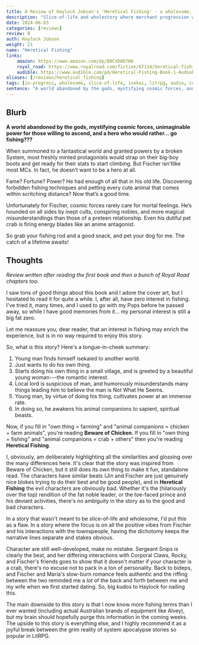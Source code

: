 ```yaml
---
title: A Review of Haylock Jobson's 'Heretical Fishing' - a wholesome, slice-of-life isekai."
description: "Slice-of-life and wholestory where merchant progression where Fischer just wants to fish."
date: 2024-06-03
categories: [reviews]
review: B
auth: Haylock Jobson
weight: 21
name: "Heretical Fishing"
links:
    amazon: https://www.amazon.com/dp/B0CVD8D7H6
    royal_road: https://www.royalroad.com/fiction/67114/heretical-fishing-a-cozy-guide-to-annoying-the
    audible: https://www.audible.com/pd/Heretical-Fishing-Book-1-Audiobook/B0CVCYB19Y
aliases: [/reviews/heretical_fishing]
tags: [in-progress, wholesome, slice-of-life, isekai, litrpg, audio, companion]
sentence: "A world abandoned by the gods, mystifying cosmic forces, and a hero who would rather... go fishing???"
---
```


## Blurb

**A world abandoned by the gods, mystifying cosmic forces, unimaginable power for those willing to ascend, and a hero who would rather... go fishing???**

When summoned to a fantastical world and granted powers by a broken System, most freshly minted protagonists would strap on their big-boy boots and get ready for their stats to start climbing. But Fischer isn’tlike most MCs. In fact, he doesn’t want to be a hero at all.

Fame? Fortune? Power? He had enough of all that in his old life. Discovering forbidden fishing techniques and petting every cute animal that comes within scritching distance? Now that’s a good time.

Unfortunately for Fischer, cosmic forces rarely care for mortal feelings. He’s hounded on all sides by inept cults, conspiring nobles, and more magical misunderstandings than those of a preteen relationship. Even his dutiful pet crab is firing energy blades like an anime antagonist.

So grab your fishing rod and a good snack, and pet your dog for me. The catch of a lifetime awaits!

## Thoughts

*Review written after reading the first book and then a bunch of Royal Road chapters too.*

I saw tons of good things about this book and I adore the cover art, but I hesitated to read it for quite a while. I, after all, have zero interest in fishing. I've tried it, many times, and I used to go with my Pops before he passed away, so while I have good memories from it... my personal interest is still a big fat zero.

Let me reassure you, dear reader, that an interest in fishing may enrich the experience, but is in no way required to enjoy this story.

So, what *is* this story? Here's a tongue-in-cheek summary:

1. Young man finds himself isekaied to another world.
2. Just wants to do his own thing.
3. Starts doing his own thing in a small village, and is greeted by a beautiful young woman---the romantic interest.
4. Local lord is suspicious of man, and humorously misunderstands many things leading him to believe the man is Not What He Seems.
5. Young man, by virtue of doing his thing, cultivates power at an immense rate.
6. In doing so, he awakens his animal companions to sapient, spiritual beasts.

Now, if you fill in "own thing = farming" and "animal companions = chicken + farm animals", you're reading **Beware of Chicken**. If you fill in "own thing = fishing" and "animal companions = crab + others" then you're reading **Heretical Fishing**.

I, obviously, am deliberately highlighting all the similarities and glossing over the many differences here. It's clear that the story was inspired from Beware of Chicken, but it still does its own thing to make it fun, standalone read. The characters have similar beats (Jin and Fischer are just genuinely nice blokes trying to do their best and be good people), and in **Heretical Fishing** the evil characters are obviously bad. Whether it's the (hilariously over the top) rendition of the fat noble leader, or the toe-faced prince and his deviant activities, there's no ambiguity in the story as to the good and bad characters.

In a story that wasn't meant to be slice-of-life and wholesome, I'd put this as a flaw. In a story where the focus is on all the positive vibes from Fischer and his interactions with the townspeople, having the dichotomy keeps the narrative lines separate and stakes obvious.

Character are still well-developed, make no mistake. Sergeant Snips is clearly the best, and her differing interactions with Corporal Claws, Rocky, and Fischer's friends goes to show that it doesn't matter if your character is a crab, there's no excuse not to pack in a ton of personality. Back to bideps, and Fischer and Maria's slow-burn romance feels authentic and the riffing between the two reminded me a *lot* of the back and forth between me and my wife when we first started dating. So, big kudos to Haylock for nailing this.

The main downside to this story is that I now know more fishing terms than I ever wanted (including actual Australian brands of equipment like Alvey), but my brain should hopefully purge this information in the coming weeks. The upside to this story is everything else, and I highly recommend it as a joyful break between the grim reality of system apocalypse stories so popular in LitRPG.